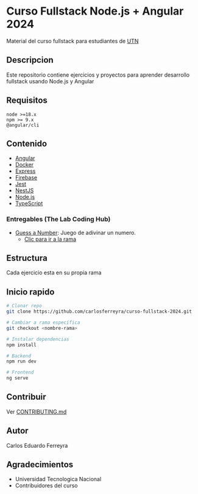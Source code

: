# Curso Fullstack Node.js + Angular 2024

Material del curso fullstack para estudiantes de [UTN](https://www.utn.edu.ar/es/)

## Descripcion

Este repositorio contiene ejercicios y proyectos para aprender desarrollo fullstack usando Node.js y Angular

## Requisitos

```
node >=18.x
npm >= 9.x
@angular/cli
```

## Contenido

- [Angular](https://angular.io/)
- [Docker](https://www.docker.com/)
- [Express](https://expressjs.com/)
- [Firebase](https://firebase.google.com/)
- [Jest](https://jestjs.io/) 
- [NestJS](https://nestjs.com/)
- [Node.js](https://nodejs.org/es/)
- [TypeScript](https://www.typescriptlang.org/)

### Entregables (The Lab Coding Hub)

- [Guess a Number][guessNumberGuide]: Juego de adivinar un numero.
    - [Clic para ir a la rama](https://github.com/carlosferreyra/curso-fullstack-2024/tree/guess-a-number)






## Estructura

Cada ejercicio esta en su propia rama

## Inicio rapido

```bash
# Clonar repo
git clone https://github.com/carlosferreyra/curso-fullstack-2024.git
```
```bash
# Cambiar a rama específica
git checkout <nombre-rama>
```
```bash
# Instalar dependencias
npm install
```
```bash
# Backend
npm run dev
```
```bash
# Frontend 
ng serve
```
## Contribuir

Ver [CONTRIBUTING.md](./CONTRIBUTING.md)

## Autor

Carlos Eduardo Ferreyra

## Agradecimientos

- Universidad Tecnologica Nacional
- Contribuidores del curso

[guessNumberGuide]: https://drive.google.com/file/d/1QToGZQaGsppiHQCbfm1taTABS9UHaEQy/view